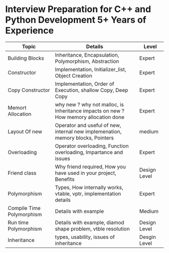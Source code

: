 # Interview Preparation for C++ and Python Development 5+ Years of Experience #

Topic| Details | Level
-----|---------|------
Building Blocks | Inheritance, Encapsulation, Polymorphism, Abstraction | Expert
Constructor | Implementation, Initializer_list, Object Creation | Expert
Copy Constructor | Implementation, Order of Execution, shallow Copy, Deep Copy | Expert
Memort Allocation | why new ? why not malloc, is Inheritance impacts on new ? How memory allocation done | Expert
Layout Of new | Operator and useful of new, internal new implemenation, memory blocks, Pointers | medium
Overloading | Operator overloading, Function overloading, Impartance and issues | Expert
Friend class | Why friend required, How you have used in your project, Benefits | Design Level
Polymorphism | Types, How internally works, vtable, vptr, implementation details | Expert
Compile Time Polymorphism | Details with example | Medium
Run time Polymorphism | Details with example, diamod shape problem, vtble resolution | Design Level
Inheritance | types, usability, issues of inheritance | Desgin Level
